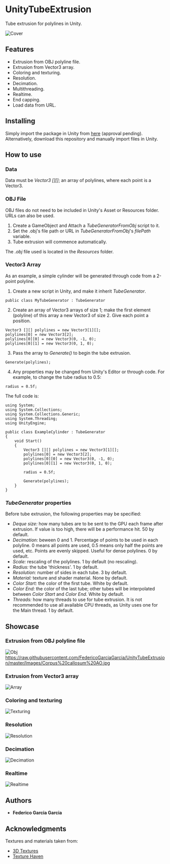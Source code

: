 # UnityTubeExtrusion
Tube extrusion for polylines in Unity.

![Cover](https://raw.githubusercontent.com/FedericoGarciaGarcia/UnityTubeExtrusion/master/Images/Tubes.png)

## Features

* Extrusion from OBJ polyline file.
* Extrusion from Vector3 array.
* Coloring and texturing.
* Resolution.
* Decimation.
* Multithreading.
* Realtime.
* End capping.
* Load data from URL.

## Installing

Simply import the package in Unity from [here](https://assetstore.unity.com/packages/slug/170643) (approval pending). Alternatively, download this repository and manually import files in Unity.

## How to use

### Data

Data must be *Vector3 \[\]\[\]*; an array of polylines, where each point is a Vector3.

### OBJ File
OBJ files do not need to be included in Unity's Asset or Resources folder. URLs can also be used.

1. Create a GameObject and Attach a *TubeGeneratorFromObj* script to it.
2. Set the .obj's file path or URL in *TubeGeneratorFromObj*'s *filePath* variable.
3. Tube extrusion will commence automatically.

The *.obj* file used is located in the *Resources* folder.

### Vector3 Array

As an example, a simple cylinder will be generated through code from a 2-point polyline.

1. Create a new script in Unity, and make it inherit *TubeGenerator*.

```
public class MyTubeGenerator : TubeGenerator
```

2. Create an array of Vector3 arrays of size 1; make the first element (polyline) of this array a new Vector3 of size 2. Give each point a position.

```
Vector3 [][] polylines = new Vector3[1][];
polylines[0] = new Vector3[2];
polylines[0][0] = new Vector3(0, -1, 0);
polylines[0][1] = new Vector3(0, 1, 0);
```

3. Pass the array to *Generate()* to begin the tube extrusion.

```
Generate(polylines);
```

4. Any properties may be changed from Unity's Editor or through code. For example, to change the tube radius to 0.5:

```
radius = 0.5f;
```

The full code is:

```
using System;
using System.Collections;
using System.Collections.Generic;
using System.Threading;
using UnityEngine;

public class ExampleCylinder : TubeGenerator
{
	void Start()
	{
		Vector3 [][] polylines = new Vector3[1][];
		polylines[0] = new Vector3[2];
		polylines[0][0] = new Vector3(0, -1, 0);
		polylines[0][1] = new Vector3(0, 1, 0);
		
		radius = 0.5f;
		
		Generate(polylines);
	}
}
```

### *TubeGenerator* properties

Before tube extrusion, the following properties may be specified:

* *Deque size:* how many tubes are to be sent to the GPU each frame after extrusion. If value is too high, there will be a performance hit. 50 by default.
* *Decimation:* beween 0 and 1. Percentage of points to be used in each polyline. 0 means all points are used, 0.5 means only half the points are used, etc. Points are evenly skipped. Useful for dense polylines. 0 by default.
* *Scale:* rescaling of the polylines. 1 by default (no rescaling).
* *Radius:* the tube 'thickness'. 1 by default.
* *Resolution:* number of sides in each tube. 3 by default.
* *Material:* texture and shader material. None by default.
* *Color Start:* the color of the first tube. White by default.
* *Color End:* the color of the last tube; other tubes will be interpolated between *Color Start* and *Color End*. White by default.
* *Threads:* how many threads to use for tube extrusion. It is not recommended to use all available CPU threads, as Unity uses one for the Main thread. 1 by default.

## Showcase

### Extrusion from OBJ polyline file
![Obj](https://raw.githubusercontent.com/FedericoGarciaGarcia/UnityTubeExtrusion/master/Images/Corpus%20callosum%20AO.jpg)
       https://raw.githubusercontent.com/FedericoGarciaGarcia/UnityTubeExtrusion/master/Images/Corpus%20callosum%20AO.jpg
### Extrusion from Vector3 array
![Array](https://raw.githubusercontent.com/FedericoGarciaGarcia/UnityTubeExtrusion/master/Images/Coil.png)

### Coloring and texturing
![Texturing](https://raw.githubusercontent.com/FedericoGarciaGarcia/UnityTubeExtrusion/master/Images/Texturing.png)

### Resolution
![Resolution](https://raw.githubusercontent.com/FedericoGarciaGarcia/UnityTubeExtrusion/master/Images/Resolution.png)

### Decimation
![Decimation](https://raw.githubusercontent.com/FedericoGarciaGarcia/UnityTubeExtrusion/master/Images/Decimation.png)

### Realtime
![Realtime](https://raw.githubusercontent.com/FedericoGarciaGarcia/UnityTubeExtrusion/master/Images/frames.png)

## Authors

* **Federico Garcia Garcia**

## Acknowledgments

Textures and materials taken from:
* [3D Textures](https://3dtextures.me/)
* [Texture Haven](https://texturehaven.com/textures/)
